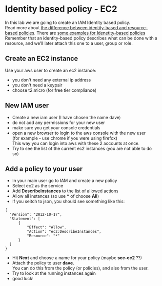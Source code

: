 # Identity based policy - EC2

In this lab we are going to create an IAM Identity based policy.  
Read more about [the difference between identity-based and resource-based policies](https://docs.aws.amazon.com/IAM/latest/UserGuide/access_policies_identity-vs-resource.html). There are [some examples for Idenetity-based policies](https://docs.aws.amazon.com/IAM/latest/UserGuide/access_policies_examples.html)  
Remember that an identity-based policy describes what can be done with a resource, and we'll later attach this one to a user, group or role.

## Create an EC2 instance

Use your aws user to create an ec2 instance:
- you don't need any external ip address
- you don't need a keypair
- choose t2.micro (for free tier compliance)



## New IAM user

- Create a new iam user (I have chosen the name dave)
- do not add any permissions for your new user
- make sure you get your console credentials
- open a new browser to login to the aws console with the new user  
(for example - use chrome if you were using firefox)  
This way you can login into aws with these 2 accounts at once.
- Try to see the list of the current ec2 instances (you are not able to do so)


## Add a policy to your user

- In your main user go to IAM and create a new policy
- Select ec2 as the service
- Add **DescribeInstances** to the list of allowed actions
- Allow all instances (so use **\*** of choose **All**)
- If you seitch to json, you should see something like this:

```
{
  "Version": "2012-10-17",
  "Statement": [
      {
          "Effect": "Allow",
          "Action": "ec2:DescribeInstances",
          "Resource": "*"
      }
  ]
}
```

- Hit **Next** and choose a name for your policy (maybe **see-ec2** ??)
- Attach the policy to user **dave**.  
You can do this from the policy (or policies), and also from the user.
- Try to look at the running instances again
- good luck!
